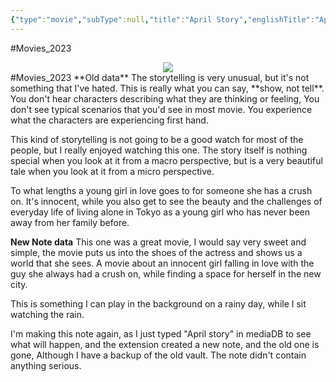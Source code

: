 ```yaml
---
{"type":"movie","subType":null,"title":"April Story","englishTitle":"April Story","year":"1998","dataSource":"OMDbAPI","url":"https://www.imdb.com/title/tt0146271/","id":"tt0146271","genres":["Drama","Romance"],"producer":"Shunji Iwai","duration":"67 min","onlineRating":7.1,"actors":["Takako Matsu","Seiichi Tanabe","Kazuhiko Kato"],"image":"https://m.media-amazon.com/images/M/MV5BNWZiYzU4ZmYtZmZmOC00NDI0LTg0ZjAtNDIxNGE3ZGI5ODQxXkEyXkFqcGdeQXVyNDQxNjcxNQ@@._V1_SX300.jpg","released":true,"streamingServices":null,"premiere":"14/03/1998","watched":true,"lastWatched":"","personalRating":7.5,"tags":["mediaDB/tv/movie"],"dateWatched":"2023-02-08 - 00:00","Rating":"⭐ 7.5","dg-publish":true,"permalink":"/media-db/movies/april-story-1998/","dgPassFrontmatter":true,"noteIcon":"1","created":"2023-11-14T21:08:36.054+05:30","updated":"2023-12-11T18:39:40.395+05:30"}
---
```


#Movies_2023 
<center><img src="https://m.media-amazon.com/images/M/MV5BNWZiYzU4ZmYtZmZmOC00NDI0LTg0ZjAtNDIxNGE3ZGI5ODQxXkEyXkFqcGdeQXVyNDQxNjcxNQ@@._V1_SX300.jpg"></center>
#Movies_2023 
**Old data**
The storytelling is very unusual, but it's not something that I've hated. This is really what you can say, **show, not tell**. You don't hear characters describing what they are thinking or feeling, You don't see typical scenarios that you'd see in most movie. You experience what the characters are experiencing first hand.

This kind of storytelling is not going to be a good watch for most of the people, but I really enjoyed watching this one. The story itself is nothing special when you look at it from a macro perspective, but is a very beautiful tale when you look at it from a micro perspective.

To what lengths a young girl in love goes to for someone she has a crush on. It's innocent, while you also get to see the beauty and the challenges of everyday life of living alone in Tokyo as a young girl who has never been away from her family before.

**New Note data**
This one was a great movie, I would say very sweet and simple, the movie puts us into the shoes of the actress and shows us a world that she sees. A movie about an innocent girl falling in love with the guy she always had a crush on, while finding a space for herself in the new city.

This is something I can play in the background on a rainy day, while I sit watching the rain.

I'm making this note again, as I just typed "April story" in mediaDB to see what will happen, and the extension created a new note, and the old one is gone, Although I have a backup of the old vault. The note didn't contain anything serious.
